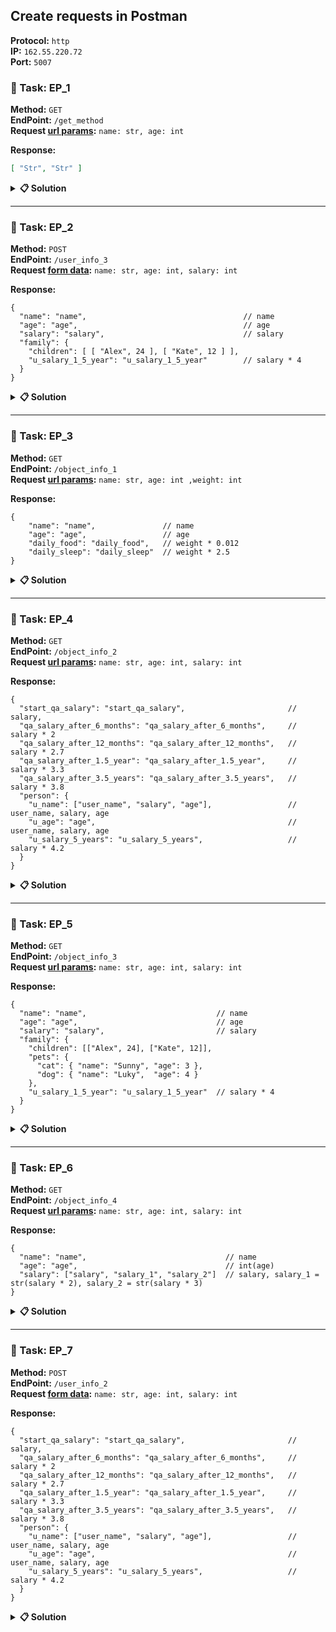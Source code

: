 ## Create requests in Postman

**Protocol:** `http` <br>
**IP:** `162.55.220.72` <br>
**Port:** `5007` <br>

### 📜 Task: EP_1


**Method:** `GET` <br>
**EndPoint:** `/get_method` <br>
**Request <u>url params</u>:** `name: str, age: int`

**Response:**

```json
[ "Str", "Str" ]
```

<details>
<summary><a><b>📋 Solution</b></a></summary>

Send GET request with Query Params

```http request
http://162.55.220.72:5007/get_method?name=Mark&age=25
```
📋 Query Params
```text
?name=Mark&age=25
```

**Response:**

```json5
[ "Mark", "25" ]
```

<details>
<summary><a><b>📊 Tests</b></a></summary>

```js
const reqName = 'EP_1 - ';
const reqData = pm.request.url.query;     // Getting the request parameters
const responseData = pm.response.json();  // Getting the JSON data from the response

pm.test(`${reqName} Step - 1 - Response status code is 200`, function () {
  pm.response.to.have.status(200);        // Checking that the response status code is 200
});

pm.test(`${reqName} Step - 2 - Response matches the expected response`, function () {

  let age = String(reqData.find(param => param.key === "age").value);
  let name = String(reqData.find(param => param.key === "name").value);

  let expectedResponse = [ name, age ];

  pm.expect(responseData).to.eql(expectedResponse);
});
```
</details>
</details>

<hr>

### 📜 Task: EP_2


**Method:** `POST` <br>
**EndPoint:** `/user_info_3` <br>
**Request <u>form data</u>:** `name: str, age: int, salary: int` 

**Response:**

```json5
{
  "name": "name",                                   // name 
  "age": "age",                                     // age 
  "salary": "salary",                               // salary
  "family": {
    "children": [ [ "Alex", 24 ], [ "Kate", 12 ] ],
    "u_salary_1_5_year": "u_salary_1_5_year"        // salary * 4
  }
}
```

<details>
<summary><a><b>📋 Solution</b></a></summary>

```http request
http://162.55.220.72:5007/user_info_3
```

**Body:** `form-data`

```json5
{
  mode: "formdata",
  formdata: [
    { key: "name",    value: "Mark",  type: "text" },
    { key: "age",     value: "25",    type: "text" },
    { key: "salary",  value: "12500", type: "text" }
  ],
  options: {
    raw: {
      language: "json"
    }
  }
}
```

**Response:**

```json
{
  "age": "25",
  "family": {
    "children": [ [ "Alex", 24 ], [ "Kate", 12 ] ],
    "u_salary_1_5_year": 50000
  },
  "name": "Mark",
  "salary": 12500
}
```

<details>
<summary><a><b>📊 Tests</b></a></summary>

```js
const testName = 'EP_2 - Step -';

const requestData = pm.request.body;
const responseData = pm.response.json();

pm.test(`${testName} 1 - Check if mode is formdata`, function () {
  pm.expect(requestData.mode).to.eql("formdata");
});

pm.test(`${testName} 2 - Check formdata values`, function () {
  pm.expect(requestData.formdata).to.not.be.undefined;    // Checking that formData exists
  pm.expect(requestData.formdata).to.not.be.empty;        // Checking that formData is not an empty object
});

pm.test(`${testName} 3 - Response status code is 200`, function () {
  pm.response.to.have.status(200);
});

pm.test(`${testName} 4 - Response properties is not undefined`, function () {
  pm.expect(responseData).to.not.be.undefined;
});

pm.test(`${testName} 5 - Response properties is not empty`, function () {
  pm.expect(responseData).to.not.be.empty;
});

pm.test(`${testName} 6 - Response matches the expected response`, function () {
  let reqData = requestData.formdata;

  let age = String(reqData.find(param => param.key === "age").value);
  let name = String(reqData.find(param => param.key === "name").value);
  let salary = Number(reqData.find(param => param.key === "salary").value);
  let u_salary_1_5_year = salary * 4;

  let expectedResponse = {
    "age": age,
    "name": name,
    "salary": salary,
    "family": {
      "children": [
        ["Alex", 24],
        ["Kate", 12]
      ],
      "u_salary_1_5_year": u_salary_1_5_year
    }
  };

  pm.expect(responseData).to.eql(expectedResponse);
});

pm.test(`${testName} 7 - Checking for required expected keys`, function () {
  pm.expect(responseData).to.have.property('age');
  pm.expect(responseData).to.have.property('family').that.is.an('object');
  pm.expect(responseData.family).to.have.property('children').that.is.an('array');
  pm.expect(responseData.family).to.have.property('u_salary_1_5_year');
  pm.expect(responseData).to.have.property('name');
  pm.expect(responseData).to.have.property('salary');
});
```

</details>
</details>

<hr>

### 📜 Task: EP_3

**Method:** `GET` <br>
**EndPoint:** `/object_info_1` <br>
**Request <u>url params</u>:** `name: str, age: int ,weight: int`

**Response:**

```json5
{
    "name": "name",               // name
    "age": "age",                 // age
    "daily_food": "daily_food",   // weight * 0.012
    "daily_sleep": "daily_sleep"  // weight * 2.5
}
```

<details>
<summary><a><b>📋 Solution</b></a></summary>

Send GET request with Query Params
```http request
http://162.55.220.72:5007/object_info_1?name=Mark&weight=45
```

Query Params
```text
?name=Mark&age=25&weight=45
```

**Response:**
```json
{
  "age": 25,
  "daily_food": 0.54,
  "daily_sleep": 112.5,
  "name": "Mark"
}
```

<details>
<summary><a><b>📊 Tests</b></a></summary>

```js
const testName = 'EP_3 - ';
const reqData = pm.request.url.query;     // Getting the request parameters
const responseData = pm.response.json();  // Getting the JSON data from the response
console.log(reqData)

pm.test(`${testName} Step - 1 - Response status code is 200`, function () {
    pm.response.to.have.status(200);    // Checking that the response status code is 200
});

pm.test(`${testName} Step - 2 - Response matches the expected response`, function () {

    let age = Number(reqData.find(param => param.key === "age").value);
    let name = String(reqData.find(param => param.key === "name").value);
    let weight = Number(reqData.find(param => param.key === "weight").value);
    let daily_food = weight * 0.012;
    let daily_sleep = weight * 2.5;

    let expectedResponse = {
        "name": name,
        "age": age,
        "daily_food": daily_food,
        "daily_sleep": daily_sleep
    };

    pm.expect(responseData).to.eql(expectedResponse);
});
```

</details>
</details>

<hr>

### 📜 Task: EP_4

**Method:** `GET` <br>
**EndPoint:** `/object_info_2` <br>
**Request <u>url params</u>:** `name: str, age: int, salary: int`

**Response:**
```json5
{
  "start_qa_salary": "start_qa_salary",                       // salary,
  "qa_salary_after_6_months": "qa_salary_after_6_months",     // salary * 2
  "qa_salary_after_12_months": "qa_salary_after_12_months",   // salary * 2.7
  "qa_salary_after_1.5_year": "qa_salary_after_1.5_year",     // salary * 3.3
  "qa_salary_after_3.5_years": "qa_salary_after_3.5_years",   // salary * 3.8
  "person": {
    "u_name": ["user_name", "salary", "age"],                 // user_name, salary, age
    "u_age": "age",                                           // user_name, salary, age
    "u_salary_5_years": "u_salary_5_years",                   // salary * 4.2
  }
}
```

<details>
<summary><a><b>📋 Solution</b></a></summary>

Send GET request with Query Params
```http request
http://162.55.220.72:5007/object_info_2?name=Mark&age=25&salary=12500
```

Query Params
```text
?name=Mark&age=25&salary=12500
```

**Response:**
```json5
{
  "person": {
    "u_age": 25,
    "u_name": [
      "Mark",
      12500,
      25
    ],
    "u_salary_5_years": 52500.0
  },
  "qa_salary_after_1.5_year": 41250.0,
  "qa_salary_after_12_months": 33750.0,
  "qa_salary_after_3.5_years": 47500.0,
  "qa_salary_after_6_months": 25000,
  "start_qa_salary": 12500
}
```

<details>
<summary><a><b>📊 Tests</b></a></summary>

```js
const reqName = 'EP_4 - ';
const reqData = pm.request.url.query;     // Getting the request parameters
const responseData = pm.response.json();  // Getting the JSON data from the response
console.log(reqData)

pm.test(`${reqName} Step - 1 - Response status code is 200`, function () {
    pm.response.to.have.status(200);    // Checking that the response status code is 200
});

pm.test(`${reqName} Step - 2 - Response matches the expected response`, function () {

    let age = Number(reqData.find(param => param.key === "age").value);
    let name = String(reqData.find(param => param.key === "name").value);
    let salary = Number(reqData.find(param => param.key === "salary").value);
    
    let u_salary_5_years = Number((salary * 4.2).toFixed(1));
    let qa_salary_after_1_5_year = Number((salary * 3.3).toFixed(1));
    let qa_salary_after_12_months = Number((salary * 2.7).toFixed(1));
    let qa_salary_after_3_5_years = Number((salary * 3.8).toFixed(1));
    let qa_salary_after_6_months = Number(salary * 2);

    let expectedResponse = {
        "person": {
            "u_age": age,
            "u_name": [ 
                name, 
                salary, 
                age 
            ],
            "u_salary_5_years": u_salary_5_years
        },
        "qa_salary_after_1.5_year": qa_salary_after_1_5_year,
        "qa_salary_after_12_months": qa_salary_after_12_months,
        "qa_salary_after_3.5_years": qa_salary_after_3_5_years,
        "qa_salary_after_6_months": qa_salary_after_6_months,
        "start_qa_salary": salary
    };

    pm.expect(responseData).to.deep.eql(expectedResponse);
});
```

</details>
</details>

<hr>

### 📜 Task: EP_5

**Method:** `GET` <br>
**EndPoint:** `/object_info_3` <br>
**Request <u>url params</u>:** `name: str, age: int, salary: int`

**Response:**
```json5
{
  "name": "name",                             // name
  "age": "age",                               // age
  "salary": "salary",                         // salary
  "family": {
    "children": [["Alex", 24], ["Kate", 12]],
    "pets": {
      "cat": { "name": "Sunny", "age": 3 },
      "dog": { "name": "Luky",  "age": 4 }
    },
    "u_salary_1_5_year": "u_salary_1_5_year"  // salary * 4
  }
}
```

<details>
<summary><a><b>📋 Solution</b></a></summary>

Send GET request with Query Params
```http request
http://162.55.220.72:5007/object_info_3?name=Mark&age=25&salary=12500
```

Query Params
```text
?name=Mark&age=25&salary=12500
```

**Response:**
```json5
{
  "age": "25",
  "family": {
    "children": [
      [ "Alex", 24 ],
      [ "Kate", 12 ]
    ],
    "pets": {
      "cat": { "age": 3, "name": "Sunny" },
      "dog": { "age": 4, "name": "Luky" }
    },
    "u_salary_1_5_year": 50000
  },
  "name": "Mark",
  "salary": 12500
}
```

<details>
<summary><a><b>📊 Tests</b></a></summary>

```js
const reqName = 'EP_5 - ';
const reqData = pm.request.url.query;     // Getting the request parameters
const responseData = pm.response.json();  // Getting the JSON data from the response

pm.test(`${reqName} Step - 1 - Response status code is 200`, function () {
    pm.response.to.have.status(200);    // Checking that the response status code is 200
});

pm.test(`${reqName} Step - 2 - Response matches the expected response`, function () {

    let age = String(reqData.find(param => param.key === "age").value);
    let name = String(reqData.find(param => param.key === "name").value);
    let salary = Number(reqData.find(param => param.key === "salary").value);

    let u_salary_1_5_year = Number(salary * 4);

    let expectedResponse = {
        "age": age,
        "family": {
            "children": [ [ "Alex", 24 ], [ "Kate", 12 ] ],
            "pets": {
                "cat": { "age": 3, "name": "Sunny" },
                "dog": { "age": 4, "name": "Luky" }
            },
            "u_salary_1_5_year": u_salary_1_5_year
        },
        "name": name,
        "salary": salary
    };

    pm.expect(responseData).to.eql(expectedResponse);
});
```

</details>
</details>

<hr>

### 📜 Task: EP_6

**Method:** `GET` <br>
**EndPoint:** `/object_info_4` <br>
**Request <u>url params</u>:** `name: str, age: int, salary: int`

**Response:**
```json5
{
  "name": "name",                               // name
  "age": "age",                                 // int(age)
  "salary": ["salary", "salary_1", "salary_2"]  // salary, salary_1 = str(salary * 2), salary_2 = str(salary * 3)
}
```

<details>
<summary><a><b>📋 Solution</b></a></summary>

Send GET request with Query Params
```http request
http://162.55.220.72:5007/object_info_4?name=Mark&age=25&salary=12500
```

Query Params
```text
?name=Mark&age=25&salary=12500
```

**Response:**
```json5
{
  "age": 25,
  "name": "Mark",
  "salary": [ 12500, "25000", "37500" ]
}
```

<details>
<summary><a><b>📊 Tests</b></a></summary>

```js
const reqName = 'EP_6 - ';
const reqData = pm.request.url.query;     // Getting the request parameters
const responseData = pm.response.json();  // Getting the JSON data from the response

pm.test(`${reqName} Step - 1 - Response status code is 200`, function () {
    pm.response.to.have.status(200);    // Checking that the response status code is 200
});

pm.test(`${reqName} Step - 2 - Response matches the expected response`, function () {

    let age = Number(reqData.find(param => param.key === "age").value);
    let name = String(reqData.find(param => param.key === "name").value);
    let salary = Number(reqData.find(param => param.key === "salary").value);

    let salary_prop_1 = String(salary * 2);
    let salary_prop_2 = String(salary * 3);

    let expectedResponse = {
        "age": age,
        "name": name,
        "salary": [ salary, salary_prop_1, salary_prop_2 ]
    };

    pm.expect(responseData).to.eql(expectedResponse);
});
```

</details>
</details>

<hr>

### 📜 Task: EP_7

**Method:** `POST` <br>
**EndPoint:** `/user_info_2` <br>
**Request <u>form data</u>:** `name: str, age: int, salary: int`

**Response:**

```json5
{
  "start_qa_salary": "start_qa_salary",                       // salary,
  "qa_salary_after_6_months": "qa_salary_after_6_months",     // salary * 2
  "qa_salary_after_12_months": "qa_salary_after_12_months",   // salary * 2.7
  "qa_salary_after_1.5_year": "qa_salary_after_1.5_year",     // salary * 3.3
  "qa_salary_after_3.5_years": "qa_salary_after_3.5_years",   // salary * 3.8
  "person": {
    "u_name": ["user_name", "salary", "age"],                 // user_name, salary, age
    "u_age": "age",                                           // user_name, salary, age
    "u_salary_5_years": "u_salary_5_years",                   // salary * 4.2
  }
}
```

<details>
<summary><a><b>📋 Solution</b></a></summary>

```http request
http://162.55.220.72:5007/user_info_2
```
**Body:** `form-data`

```json5
{
  mode: "formdata",
  formdata: [
    { key: "name",    value: "Mark",  type: "text" },
    { key: "age",     value: "25",    type: "text" },
    { key: "salary",  value: "12500", type: "text" }
  ],
  options: {
    raw: {
      language: "json"
    }
  }
}
```

**Response:**

```json5
{
    "person": {
        "u_age": 25,
        "u_name": [ "Mark", 12500, 25 ],
        "u_salary_5_years": 52500.0
    },
    "qa_salary_after_1.5_year": 41250.0,
    "qa_salary_after_12_months": 33750.0,
    "qa_salary_after_3.5_years": 47500.0,
    "qa_salary_after_6_months": 25000,
    "start_qa_salary": 12500
}
```

<details>
<summary><a><b>📊 Tests</b></a></summary>

```js
const reqName = 'EP_7 - ';
const reqData = pm.request.body.formdata;     // Getting the request parameters
const responseData = pm.response.json();  // Getting the JSON data from the response

pm.test(`${reqName} Step - 1 - Response status code is 200`, function () {
    pm.response.to.have.status(200);    // Checking that the response status code is 200
});

pm.test(`${reqName} Step - 2 - Response matches the expected response`, function () {

    let age = Number(reqData.find(param => param.key === "age").value);
    let name = String(reqData.find(param => param.key === "name").value);
    let salary = Number(reqData.find(param => param.key === "salary").value);
    
    let u_salary_5_years = Number((salary * 4.2).toFixed(1));
    let qa_salary_after_1_5_year = Number((salary * 3.3).toFixed(1));
    let qa_salary_after_12_months = Number((salary * 2.7).toFixed(1));
    let qa_salary_after_3_5_years = Number((salary * 3.8).toFixed(1));
    let qa_salary_after_6_months = Number(salary * 2);

    let expectedResponse = {
        "person": {
            "u_age": age,
            "u_name": [ 
                name, 
                salary, 
                age 
            ],
            "u_salary_5_years": u_salary_5_years
        },
        "qa_salary_after_1.5_year": qa_salary_after_1_5_year,
        "qa_salary_after_12_months": qa_salary_after_12_months,
        "qa_salary_after_3.5_years": qa_salary_after_3_5_years,
        "qa_salary_after_6_months": qa_salary_after_6_months,
        "start_qa_salary": salary
    };

    pm.expect(responseData).to.eql(expectedResponse);
});
```

</details>
</details>
